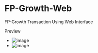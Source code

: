 # FP-Growth-Web
FP-Growth Transaction Using Web Interface

Preview
 - ![image](https://github.com/itsnatt/FP-Growth-Web/assets/98171083/ead9270f-8ba5-4c68-bbad-31e50ccc59e5)
 - ![image](https://github.com/itsnatt/FP-Growth-Web/assets/98171083/1dda086b-3e81-4ffe-ab5c-67d9b55449c0)

